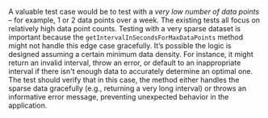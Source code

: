 A valuable test case would be to test with a *very low number of data points* – for example, 1 or 2 data points over a week. The existing tests all focus on relatively high data point counts.  Testing with a very sparse dataset is important because the `getIntervalInSecondsForMaxDataPoints` method might not handle this edge case gracefully. It’s possible the logic is designed assuming a certain minimum data density.  For instance, it might return an invalid interval, throw an error, or default to an inappropriate interval if there isn't enough data to accurately determine an optimal one. The test should verify that in this case, the method either handles the sparse data gracefully (e.g., returning a very long interval) or throws an informative error message, preventing unexpected behavior in the application.